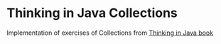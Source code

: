 # Thinking in Java Collections
Implementation of exercises of Collections from [Thinking in Java book](http://nicolas.blancpain.free.fr/Documents/Java/online/Chapter12.html)
